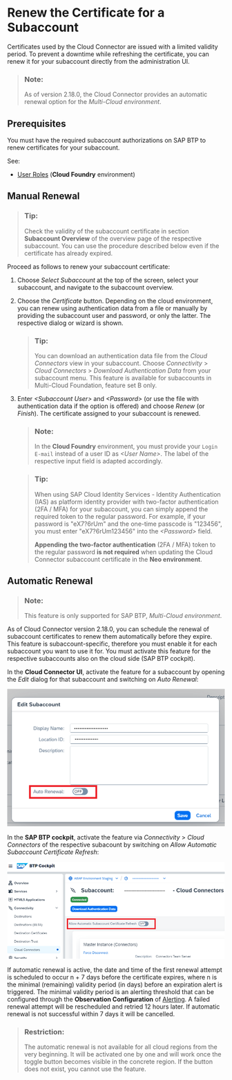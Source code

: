 <!-- loio071708a655de4486b498cf5b16fb8ea8 -->

# Renew the Certificate for a Subaccount

Certificates used by the Cloud Connector are issued with a limited validity period. To prevent a downtime while refreshing the certificate, you can renew it for your subaccount directly from the administration UI.

> ### Note:  
> As of version 2.18.0, the Cloud Connector provides an automatic renewal option for the *Multi-Cloud environment*.



<a name="loio071708a655de4486b498cf5b16fb8ea8__section_f1x_j5y_vmb"/>

## Prerequisites

You must have the required subaccount authorizations on SAP BTP to renew certificates for your subaccount.

See:

-   [User Roles](user-roles-b922fc8.md) \(**Cloud Foundry** environment\)



<a name="loio071708a655de4486b498cf5b16fb8ea8__section_lrc_k5y_vmb"/>

## Manual Renewal

> ### Tip:  
> Check the validity of the subaccount certificate in section **Subaccount Overview** of the overview page of the respective subaccount. You can use the procedure described below even if the certificate has already expired.

Proceed as follows to renew your subaccount certificate:

1.  Choose *Select Subaccount* at the top of the screen, select your subaccount, and navigate to the subaccount overview.
2.  Choose the *Certificate* button. Depending on the cloud environment, you can renew using authentication data from a file or manually by providing the subaccount user and password, or only the latter. The respective dialog or wizard is shown.

    > ### Tip:  
    > You can download an authentication data file from the *Cloud Connectors* view in your subaccount. Choose *Connectivity* \> *Cloud Connectors* \> *Download Authentication Data* from your subaccount menu. This feature is available for subaccounts in Multi-Cloud Foundation, feature set B only.

3.  Enter *<Subaccount User\>* and *<Password\>* \(or use the file with authentication data if the option is offered\) and choose *Renew* \(or *Finish*\). The certificate assigned to your subaccount is renewed.

    > ### Note:  
    > In the **Cloud Foundry** environment, you must provide your `Login E-mail` instead of a user ID as *<User Name\>*. The label of the respective input field is adapted accordingly.



    > ### Tip:  
    > When using SAP Cloud Identity Services - Identity Authentication \(IAS\) as platform identity provider with two-factor authentication \(2FA / MFA\) for your subaccount, you can simply append the required token to the regular password. For example, if your password is "eX7?6rUm" and the one-time passcode is "123456", you must enter "eX7?6rUm123456" into the *<Password\>* field.
    > 
    > **Appending the two-factor authentication** \(2FA / MFA\) token to the regular password **is not required** when updating the Cloud Connector subaccount certificate in the **Neo environment**.




<a name="loio071708a655de4486b498cf5b16fb8ea8__section_imj_vnj_m2c"/>

## Automatic Renewal

> ### Note:  
> This feature is only supported for SAP BTP, *Multi-Cloud environment*.

As of Cloud Connector version 2.18.0, you can schedule the renewal of subaccount certificates to renew them automatically before they expire. This feature is subaccount-specific, therefore you must enable it for each subaccount you want to use it for. You must activate this feature for the respective subaccounts also on the cloud side \(SAP BTP cockpit\).

In the **Cloud Connector UI**, activate the feature for a subaccount by opening the *Edit* dialog for that subaccount and switching on *Auto Renewal*:

![](images/SCC_Renew_Certificate_Subaccount_1_c480b32.png)

In the **SAP BTP cockpit**, activate the feature via *Connectivity* \> *Cloud Connectors* of the respective subacount by switching on *Allow Automatic Subaccount Certificate Refresh*:

![](images/SCC_Renew_Certificate_Subaccount_2_f06e040.png)

If automatic renewal is active, the date and time of the first renewal attempt is scheduled to occur n + 7 days before the certificate expires, where n is the minimal \(remaining\) validity period \(in days\) before an expiration alert is triggered. The minimal validity period is an alerting threshold that can be configured through the **Observation Configuration** of [Alerting](alerting-87bffd9.md). A failed renewal attempt will be rescheduled and retried 12 hours later. If automatic renewal is not successful within 7 days it will be cancelled.

> ### Restriction:  
> The automatic renewal is not available for all cloud regions from the very beginning. It will be activated one by one and will work once the toggle button becomes visible in the concrete region. If the button does not exist, you cannot use the feature.

